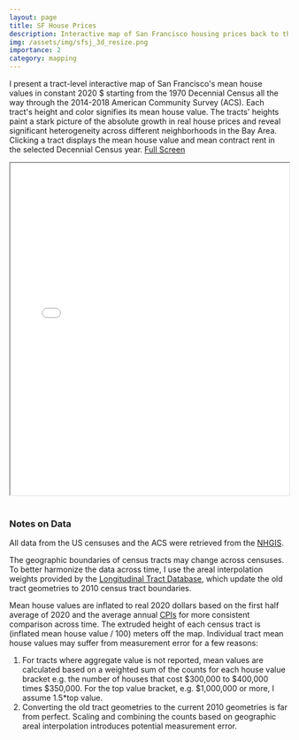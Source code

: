 ```yaml
---
layout: page
title: SF House Prices
description: Interactive map of San Francisco housing prices back to the 1970s.
img: /assets/img/sfsj_3d_resize.png
importance: 2
category: mapping
---
```


I present a tract-level interactive map of San Francisco's mean house values in constant 2020 $ starting from the 1970 Decennial Census all the way through the 2014-2018 American Community Survey (ACS). Each tract's height and color signifies its mean house value.  The tracts' heights paint a stark picture of the absolute growth in real house prices and reveal significant heterogeneity across different neighborhoods in the Bay Area.  Clicking a tract displays the mean house value and mean contract rent in the selected Decennial Census year. <a href='/assets/mapbox/sfsj_3d.html'>Full Screen</a>
<iframe src="/assets/mapbox/sfsj_3d.html"  style='display: block;' width='100%' height='600px' scrolling='no'></iframe>
<br>

### Notes on Data
All data from the US censuses and the ACS were retrieved from the <a href='https://www.nhgis.org/'>NHGIS</a>.

The geographic boundaries of census tracts may change across censuses. To better harmonize the data across time, I use the areal interpolation weights provided by the <a href='https://s4.ad.brown.edu/projects/diversity/Researcher/Bridging.htm'>Longitudinal Tract Database</a>, which update the old tract geometries to 2010 census tract boundaries.

Mean house values are inflated to real 2020 dollars based on the first half average of 2020 and the average annual <a href='https://data.bls.gov/cgi-bin/surveymost?cu'>CPIs</a> for more consistent comparison across time.  The extruded height of each census tract is (inflated mean house value / 100) meters off the map. Individual tract mean house values may suffer from measurement error for a few reasons:
1. For tracts where aggregate value is not reported, mean values are calculated based on a weighted sum of the counts for each house value bracket e.g. the number of houses that cost \$300,000 to \$400,000 times \$350,000. For the top value bracket, e.g. $1,000,000 or more, I assume 1.5*top value.
2. Converting the old tract geometries to the current 2010 geometries is far from perfect. Scaling and combining the counts based on geographic areal interpolation introduces potential measurement error.